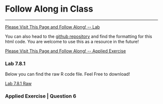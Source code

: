 # Follow Along in Class
------
[Please Visit This Page and Follow Along! -- Lab ](/code/polyandstepR.html)

You can also head to the [github repository](https://github.com/griffinsalyer/team13tp1.github.io) and find the formatting for this html code. You are welcome to use this as a resource in the future!

[Please Visit This Page and Follow Along! -- Applied Exercise](/code/AppCh7PolyStep.html)


### Lab 7.8.1
Below you can find the raw R code file. Feel Free to download! 
 
[Lab 7.8.1 Raw](/code/G13_TP1.R)

### Applied Exercise | Question 6



